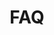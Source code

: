 ---
title: 'FAQ'
layout: 'faqplugins'
meta_title: "PrestaShop 1.6 plugin FAQ - MultiSafepay Documentation Center"
meta_description: "In the MultiSafepay Documentation Center all relevant information regarding our Plugins and API. As well as Support pages for Payment Method, Tools and General Questions. You can also find the contact details of our Support Team and Integration Team."
---